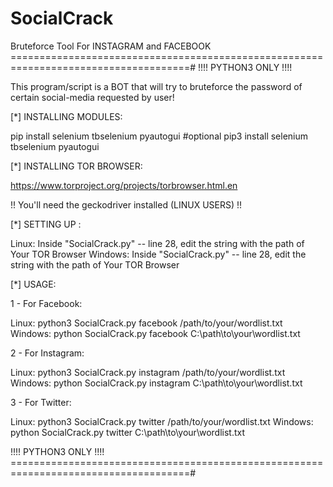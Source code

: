 # SocialCrack
Bruteforce Tool For INSTAGRAM and FACEBOOK
=====================================================================================#
!!!! PYTHON3 ONLY !!!!

This program/script is a BOT that will try to bruteforce the password of certain
social-media requested by user!

[*] INSTALLING MODULES:

pip install selenium tbselenium pyautogui    #optional
pip3 install selenium tbselenium pyautogui

[*] INSTALLING TOR BROWSER:

https://www.torproject.org/projects/torbrowser.html.en

!! You'll need the geckodriver installed (LINUX USERS) !!

[*] SETTING UP :

Linux:   Inside "SocialCrack.py" -- line 28, edit the string with the path of Your TOR Browser
Windows: Inside "SocialCrack.py" -- line 28, edit the string with the path of Your TOR Browser 

[*] USAGE:

1 - For Facebook:

Linux:      python3 SocialCrack.py facebook /path/to/your/wordlist.txt
Windows:    python SocialCrack.py facebook C:\path\to\your\wordlist.txt

2 - For Instagram:

Linux:      python3 SocialCrack.py instagram /path/to/your/wordlist.txt
Windows:    python SocialCrack.py instagram C:\path\to\your\wordlist.txt

3 - For Twitter:

Linux:      python3 SocialCrack.py twitter /path/to/your/wordlist.txt
Windows:    python SocialCrack.py twitter C:\path\to\your\wordlist.txt

!!!! PYTHON3 ONLY !!!!
=====================================================================================#
